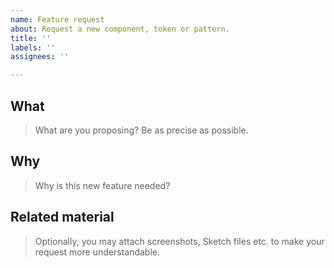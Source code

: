 ```yaml
---
name: Feature request
about: Request a new component, token or pattern.
title: ''
labels: ''
assignees: ''

---
```


## What
> What are you proposing? Be as precise as possible.

## Why
> Why is this new feature needed?

## Related material
> Optionally, you may attach screenshots, Sketch files etc. to make your request more understandable.